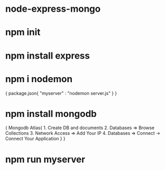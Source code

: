 # node-express-mongo
# npm init
# npm install express
# npm i nodemon
{
   package.json{
      "myserver" : "nodemon server.js"
   }
}
# npm install mongodb
{
    Mongodb Atlas{
        1. Create DB and documents
        2. Databases => Browse Collections
        3. Network Access => Add Your IP
        4. Databases => Connect -> Connect Your Application 
     }
}
# npm run myserver
